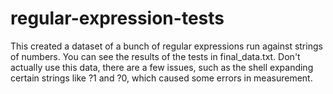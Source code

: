 # regular-expression-tests

This created a dataset of a bunch of regular expressions run against strings of numbers.
You can see the results of the tests in final_data.txt.
Don't actually use this data, there are a few issues, such as the shell expanding
certain strings like ?1 and ?0, which caused some errors in measurement.
